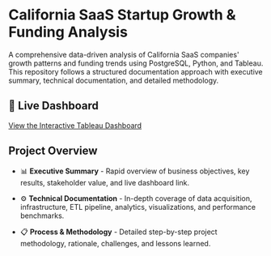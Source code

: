 # California SaaS Startup Growth & Funding Analysis

A comprehensive data-driven analysis of California SaaS companies' growth patterns and funding trends using PostgreSQL, Python, and Tableau. This repository follows a structured documentation approach with executive summary, technical documentation, and detailed methodology.

## 🚀 Live Dashboard

[View the Interactive Tableau Dashboard](https://public.tableau.com/app/profile/farooq.syed6811/viz/CaliforniaSaaSStartupGrowthFundingAnalysis_17511350716100/CaliforniaSaaSStartupGrowthFundingAnalysis?publish=yes)

## Project Overview

- 📊 **Executive Summary** - Rapid overview of business objectives, key results, stakeholder value, and live dashboard link.

- ⚙️ **Technical Documentation** - In-depth coverage of data acquisition, infrastructure, ETL pipeline, analytics, visualizations, and performance benchmarks.

- 📋 **Process & Methodology** - Detailed step-by-step project methodology, rationale, challenges, and lessons learned.

